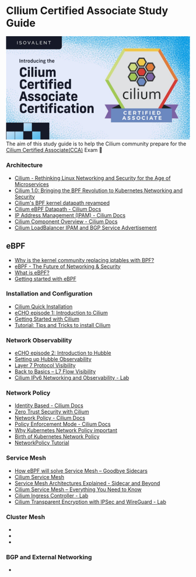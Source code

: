 # CIlium Certified Associate Study Guide

![](files/ogimage.jpeg)
The aim of this study guide is to help the Cilium community prepare for the [Cilium Certified Associate(CCA)](https://training.linuxfoundation.org/certification/cilium-certified-associate-cca/) Exam 🐝

### Architecture
- [Cilium - Rethinking Linux Networking and Security for the Age of Microservices](https://cilium.io/blog/2018/04/24/cilium-security-for-age-of-microservices/)
- [Cilium 1.0: Bringing the BPF Revolution to Kubernetes Networking and Security](https://cilium.io/blog/2018/04/24/cilium-10/)
- [Cilium's BPF kernel datapath revamped](https://www.youtube.com/watch?v=u0PGas8D24w)
- [Cilium eBPF Datapath - Cilium Docs](https://docs.cilium.io/en/stable/network/ebpf/)
- [IP Address Management (IPAM) - Cilium Docs](https://docs.cilium.io/en/stable/network/concepts/ipam/)
- [Cilium Component Overview - Cilium Docs](https://docs.cilium.io/en/stable/overview/component-overview/)
- [Cilium LoadBalancer IPAM and BGP Service Advertisement](https://isovalent.com/labs/lb-ipam-bgp-service/)

## eBPF
- [Why is the kernel community replacing iptables with BPF?](https://cilium.io/blog/2018/04/17/why-is-the-kernel-community-replacing-iptables/)
- [eBPF - The Future of Networking & Security](https://cilium.io/blog/2020/11/10/ebpf-future-of-networking/)
- [What is eBPF?](https://ebpf.io/what-is-ebpf/)
- [Getting started with eBPF](https://isovalent.com/labs/getting-started-with-ebpf/)

### Installation and Configuration
- [Cilium Quick Installation](https://docs.cilium.io/en/latest/gettingstarted/k8s-install-default/#k8s-install-quick)
- [eCHO episode 1: Introduction to Cilium](https://www.youtube.com/watch?v=80OYrzS1dCA&list=PLDg_GiBbAx-mY3VFLPbLHcxo6wUjejAOC&index=114)
- [Getting Started with Cilium](https://isovalent.com/labs/getting-started-with-cilium/)
- [Tutorial: Tips and Tricks to install Cilium](https://isovalent.com/blog/post/tutorial-tips-and-tricks-to-install-cilium/)

### Network Observability
- [eCHO episode 2: Introduction to Hubble](https://www.youtube.com/live/hD2iJUyIXQw?si=WqWaY7_jN2B-sRz5)
- [Setting up Hubble Observability](https://docs.cilium.io/en/latest/gettingstarted/hubble_setup/#hubble-setup)
- [Layer 7 Protocol Visibility](https://docs.cilium.io/en/stable/observability/visibility/)
- [Back to Basics – L7 Flow Visibility](https://isovalent.com/videos/back-to-basics-l7-flow-visibility/)
- [Cilium IPv6 Networking and Observability - Lab](https://isovalent.com/labs/ipv6-networking-and-observability/)

### Network Policy
- [Identity Based - Cilium Docs](https://docs.cilium.io/en/stable/security/network/identity/)
- [Zero Trust Security with Cilium](https://isovalent.com/blog/post/zero-trust-security-with-cilium/)
- [Network Policy - Cilium Docs](https://docs.cilium.io/en/latest/security/policy/)
- [Policy Enforcement Mode - Cilium Docs](https://docs.cilium.io/en/latest/security/policy/intro/)
- [Why Kubernetes Network Policy important](https://youtu.be/5sc4R-wk7uo)
- [Birth of Kubernetes Network Policy](https://youtu.be/x69ofJYr71g)
- [NetworkPolicy Tutorial](https://github.com/networkpolicy/tutorial)

### Service Mesh
- [How eBPF will solve Service Mesh – Goodbye Sidecars](https://isovalent.com/blog/post/2021-12-08-ebpf-servicemesh/)
- [Cilium Service Mesh](https://cilium.io/use-cases/service-mesh/)
- [Service Mesh Architectures Explained - Sidecar and Beyond](https://youtu.be/j7JKkbAiWuI?si=6jWl3GQ6CjVLHBFJ)
- [Cilium Service Mesh – Everything You Need to Know](https://isovalent.com/blog/post/cilium-service-mesh/)
- [Cilium Ingress Controller - Lab](https://isovalent.com/labs/cilium-ingress-controller/)
- [Cilium Transparent Encryption with IPSec and WireGuard - Lab](https://isovalent.com/labs/cilium-transparent-encryption-with-ipsec-and-wireguard/)

### Cluster Mesh
-
-
-


### BGP and External Networking

-
